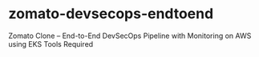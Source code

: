 # zomato-devsecops-endtoend
Zomato Clone – End-to-End DevSecOps Pipeline with Monitoring on AWS using EKS
Tools Required
